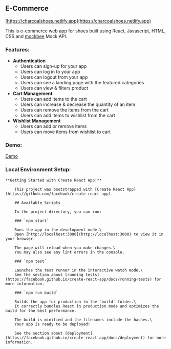 ## E-Commerce 
[https://charcoalshoes.netlify.app](https://charcoalshoes.netlify.app)

This is e-commerce web app for shoes built using React, Javascript, HTML, CSS and [mockbee](https://mockbee.netlify.app/) Mock API.
### Features:
 - **Authentication**
   - Users can sign-up for your app
   - Users can log in to your app
   - Users can logout from your app
   - Users can see a landing page with the featured categories
   - Users can view & filters product
 - **Cart Management**
    - Users can add items to the cart
    - Users can increase & decrease the quantity of an item
    - Users can remove the items from the cart
    - Users can add items to wishlist from the cart
 - **Wishlist Management**
     - Users can add or remove items
     - Users can move items from wishlist to cart
### Demo:
[Demo](https://user-images.githubusercontent.com/29055479/179816739-b24d121f-193e-4c83-8bec-3294d166b843.webm)
### Local Environment Setup:

    **Getting Started with Create React App:**

        This project was bootstrapped with [Create React App](https://github.com/facebook/create-react-app).

        ## Available Scripts
        
        In the project directory, you can run:
        
        ### `npm start`
        
        Runs the app in the development mode.\
        Open [http://localhost:3000](http://localhost:3000) to view it in your browser.
        
        The page will reload when you make changes.\
        You may also see any lint errors in the console.
        
        ### `npm test`
        
        Launches the test runner in the interactive watch mode.\
        See the section about [running tests](https://facebook.github.io/create-react-app/docs/running-tests) for more information.
        
        ### `npm run build`
        
        Builds the app for production to the `build` folder.\
        It correctly bundles React in production mode and optimizes the build for the best performance.
        
        The build is minified and the filenames include the hashes.\
        Your app is ready to be deployed!
        
        See the section about [deployment](https://facebook.github.io/create-react-app/docs/deployment) for more information.

